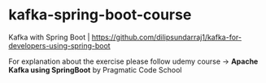# kafka-spring-boot-course
Kafka with Spring Boot | https://github.com/dilipsundarraj1/kafka-for-developers-using-spring-boot

For explanation about the exercise please follow udemy course -> **Apache Kafka using SpringBoot** by Pragmatic Code School
